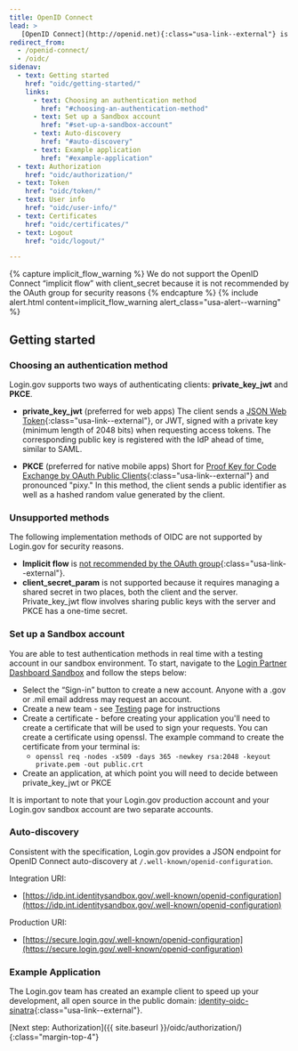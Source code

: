 ```yaml
---
title: OpenID Connect
lead: >
   [OpenID Connect](http://openid.net){:class="usa-link--external"} is a simple identity layer built on top of the OAuth 2.0 protocol. Login.gov supports [version 1.0](http://openid.net/specs/openid-connect-core-1_0.html){:class="usa-link--external"} of the specification and conforms to the [iGov Profile](https://openid.net/wg/igov){:class="usa-link--external"}.
redirect_from:
  - /openid-connect/
  - /oidc/
sidenav:
  - text: Getting started
    href: "oidc/getting-started/"
    links:
      - text: Choosing an authentication method
        href: "#choosing-an-authentication-method"
      - text: Set up a Sandbox account
        href: "#set-up-a-sandbox-account"
      - text: Auto-discovery
        href: "#auto-discovery"
      - text: Example application
        href: "#example-application"
  - text: Authorization
    href: "oidc/authorization/"
  - text: Token
    href: "oidc/token/"
  - text: User info
    href: "oidc/user-info/"
  - text: Certificates
    href: "oidc/certificates/"
  - text: Logout
    href: "oidc/logout/"

---
```

{% capture implicit_flow_warning %}
We do not support the OpenID Connect “implicit flow” with client_secret because it is not recommended by the OAuth group for security reasons
{% endcapture %}
{% include alert.html content=implicit_flow_warning alert_class="usa-alert--warning" %}


## Getting started

### Choosing an authentication method

Login.gov supports two ways of authenticating clients: **private_key_jwt** and **PKCE**.

- **private_key_jwt** (preferred for web apps)
  The client sends a [JSON Web Token](https://jwt.io/){:class="usa-link--external"}, or JWT, signed with a private key (minimum length of 2048 bits) when requesting access tokens. The corresponding public key is registered with the IdP ahead of time, similar to SAML.

- **PKCE** (preferred for native mobile apps)
  Short for [Proof Key for Code Exchange by OAuth Public Clients](https://tools.ietf.org/html/rfc7636){:class="usa-link--external"} and pronounced "pixy." In this method, the client sends a public identifier as well as a hashed random value generated by the client.

### Unsupported methods

The following implementation methods of OIDC are not supported by Login.gov for security reasons. 

- **Implicit flow** is [not recommended by the OAuth group](https://oauth.net/2/grant-types/implicit/){:class="usa-link--external"}.
- **client_secret_param** is not supported because it requires managing a shared secret in two places, both the client and the server. Private_key_jwt flow involves sharing public keys with the server and PKCE has a one-time secret.

### Set up a Sandbox account

You are able to test authentication methods in real time with a testing account in our sandbox environment. To start, navigate to the [Login Partner Dashboard Sandbox](https://dashboard.int.identitysandbox.gov) and follow the steps below:

- Select the “Sign-in” button to create a new account. Anyone with a .gov or .mil email address may request an account. 
- Create a new team - see [Testing](https://developers.login.gov/testing/) page for instructions
-  Create a certificate - before creating your application you'll need to create a certificate that will be used to sign your requests. You can create a certificate using openssl. The example command to create the certificate from your terminal is:
    - `openssl req -nodes -x509 -days 365 -newkey rsa:2048 -keyout private.pem -out public.crt`
- Create an application, at which point you will need to decide between private_key_jwt or PKCE

It is important to note that your Login.gov production account and your Login.gov sandbox account are two separate accounts.

### Auto-discovery

Consistent with the specification, Login.gov provides a JSON endpoint for OpenID Connect auto-discovery at 
`/.well-known/openid-configuration`. 

Integration URI:
- [https://idp.int.identitysandbox.gov/.well-known/openid-configuration](https://idp.int.identitysandbox.gov/.well-known/openid-configuration)

Production URI:
- [https://secure.login.gov/.well-known/openid-configuration](https://secure.login.gov/.well-known/openid-configuration)

### Example Application

The Login.gov team has created an example client to speed up your development, all open source in the public domain: [identity-oidc-sinatra](https://github.com/18F/identity-oidc-sinatra){:class="usa-link--external"}.

[Next step: Authorization]({{ site.baseurl }}/oidc/authorization/){:class="margin-top-4"}